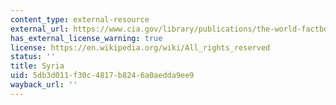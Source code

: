 ```yaml
---
content_type: external-resource
external_url: https://www.cia.gov/library/publications/the-world-factbook/geos/sy.html
has_external_license_warning: true
license: https://en.wikipedia.org/wiki/All_rights_reserved
status: ''
title: Syria
uid: 5db3d011-f30c-4817-b824-6a0aedda9ee9
wayback_url: ''
---
```

